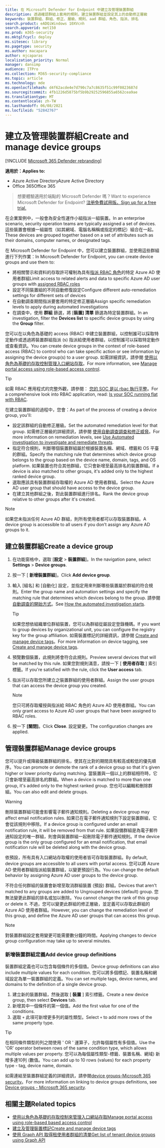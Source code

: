 ```yaml
---
title: 在 Microsoft Defender for Endpoint 中建立及管理裝置群組
description: 透過確認群組上套用的規則，建立裝置群組並設定其上的自動修正層級
keywords: 裝置群組、群組、修正、層級、規則、aad 群組、角色、指派、排名
search.product: eADQiWindows 10XVcnh
search.appverid: met150
ms.prod: m365-security
ms.mktglfcycl: deploy
ms.sitesec: library
ms.pagetype: security
ms.author: macapara
author: mjcaparas
localization_priority: Normal
manager: dansimp
audience: ITPro
ms.collection: M365-security-compliance
ms.topic: article
ms.technology: mde
ms.openlocfilehash: d4f62acde4e7d790c7a7c8635f51c99f0823687d
ms.sourcegitcommit: 4fb1226d5875bf5b9b29252596855a6562cea9ae
ms.translationtype: MT
ms.contentlocale: zh-TW
ms.lasthandoff: 06/08/2021
ms.locfileid: "52842767"
---
```

# <a name="create-and-manage-device-groups"></a><span data-ttu-id="bddf3-104">建立及管理裝置群組</span><span class="sxs-lookup"><span data-stu-id="bddf3-104">Create and manage device groups</span></span>

[!INCLUDE [Microsoft 365 Defender rebranding](../../includes/microsoft-defender.md)]


<span data-ttu-id="bddf3-105">**適用於：**</span><span class="sxs-lookup"><span data-stu-id="bddf3-105">**Applies to:**</span></span>
- <span data-ttu-id="bddf3-106">Azure Active Directory</span><span class="sxs-lookup"><span data-stu-id="bddf3-106">Azure Active Directory</span></span>
- <span data-ttu-id="bddf3-107">Office 365</span><span class="sxs-lookup"><span data-stu-id="bddf3-107">Office 365</span></span>

> <span data-ttu-id="bddf3-108">想要體驗適用於端點的 Microsoft Defender 嗎？</span><span class="sxs-lookup"><span data-stu-id="bddf3-108">Want to experience Microsoft Defender for Endpoint?</span></span> [<span data-ttu-id="bddf3-109">注册免費試用版。</span><span class="sxs-lookup"><span data-stu-id="bddf3-109">Sign up for a free trial.</span></span>](https://www.microsoft.com/microsoft-365/windows/microsoft-defender-atp?ocid=docs-wdatp-exposedapis-abovefoldlink)


<span data-ttu-id="bddf3-110">在企業案例中，一般會為安全性運作小組指派一組裝置。</span><span class="sxs-lookup"><span data-stu-id="bddf3-110">In an enterprise scenario, security operation teams are typically assigned a set of devices.</span></span> <span data-ttu-id="bddf3-111">這些裝置會根據一組屬性（如其網域、電腦名稱稱或指定的標記）組合在一起。</span><span class="sxs-lookup"><span data-stu-id="bddf3-111">These devices are grouped together based on a set of attributes such as their domains, computer names, or designated tags.</span></span>

<span data-ttu-id="bddf3-112">在 Microsoft Defender for Endpoint 中，您可以建立裝置群組，並使用這些群組進行下列作業：</span><span class="sxs-lookup"><span data-stu-id="bddf3-112">In Microsoft Defender for Endpoint, you can create device groups and use them to:</span></span>
- <span data-ttu-id="bddf3-113">將相關警示和資料的存取許可權制為具有[指派 RBAC 角色](rbac.md)的特定 Azure AD 使用者群組</span><span class="sxs-lookup"><span data-stu-id="bddf3-113">Limit access to related alerts and data to specific Azure AD user groups with [assigned RBAC roles](rbac.md)</span></span> 
- <span data-ttu-id="bddf3-114">設定不同裝置組的不同自動修復設定</span><span class="sxs-lookup"><span data-stu-id="bddf3-114">Configure different auto-remediation settings for different sets of devices</span></span>
- <span data-ttu-id="bddf3-115">在自動調查期間指派要套用的特定修正層級</span><span class="sxs-lookup"><span data-stu-id="bddf3-115">Assign specific remediation levels to apply during automated investigations</span></span>
- <span data-ttu-id="bddf3-116">在調查中，使用 **群組** 篩選，將 [**裝置] 清單** 篩選為特定裝置群組。</span><span class="sxs-lookup"><span data-stu-id="bddf3-116">In an investigation, filter the **Devices list** to specific device groups by using the **Group** filter.</span></span>

<span data-ttu-id="bddf3-117">您可以在以角色為基礎的 access (RBAC) 中建立裝置群組，以控制誰可以採取特定動作或透過將裝置群組指派 (s) 指派給使用者群組，以控制誰可以採取特定動作或查看資訊。</span><span class="sxs-lookup"><span data-stu-id="bddf3-117">You can create device groups in the context of role-based access (RBAC) to control who can take specific action or see information by assigning the device group(s) to a user group.</span></span> <span data-ttu-id="bddf3-118">如需詳細資訊，請參閱 [使用以角色為基礎的存取控制管理入口網站存取](rbac.md)。</span><span class="sxs-lookup"><span data-stu-id="bddf3-118">For more information, see [Manage portal access using role-based access control](rbac.md).</span></span>

>[!TIP]
> <span data-ttu-id="bddf3-119">如需 RBAC 應用程式的完整外觀，請參閱： [您的 SOC 是以 rbac 執行平整](https://techcommunity.microsoft.com/t5/Windows-Defender-ATP/Is-your-SOC-running-flat-with-limited-RBAC/ba-p/320015)。</span><span class="sxs-lookup"><span data-stu-id="bddf3-119">For a comprehensive look into RBAC application, read: [Is your SOC running flat with RBAC](https://techcommunity.microsoft.com/t5/Windows-Defender-ATP/Is-your-SOC-running-flat-with-limited-RBAC/ba-p/320015).</span></span>

<span data-ttu-id="bddf3-120">在建立裝置群組的過程中，您會：</span><span class="sxs-lookup"><span data-stu-id="bddf3-120">As part of the process of creating a device group, you'll:</span></span>
- <span data-ttu-id="bddf3-121">設定該群組的自動修正層級。</span><span class="sxs-lookup"><span data-stu-id="bddf3-121">Set the automated remediation level for that group.</span></span> <span data-ttu-id="bddf3-122">如需修正層級的詳細資訊，請參閱 [使用自動調查調查和修正威脅](automated-investigations.md)。</span><span class="sxs-lookup"><span data-stu-id="bddf3-122">For more information on remediation levels, see [Use Automated investigation to investigate and remediate threats](automated-investigations.md).</span></span>
- <span data-ttu-id="bddf3-123">指定符合規則，判斷哪個裝置群組屬於根據裝置名稱、網域、標籤和 OS 平臺的群組。</span><span class="sxs-lookup"><span data-stu-id="bddf3-123">Specify the matching rule that determines which device group belongs to the group based on the device name, domain, tags, and OS platform.</span></span> <span data-ttu-id="bddf3-124">如果裝置也符合其他群組，它只會新增至最高排名的裝置群組。</span><span class="sxs-lookup"><span data-stu-id="bddf3-124">If a device is also matched to other groups, it's added only to the highest ranked device group.</span></span>
- <span data-ttu-id="bddf3-125">選取應該具有裝置群組存取權的 Azure AD 使用者群組。</span><span class="sxs-lookup"><span data-stu-id="bddf3-125">Select the Azure AD user group that should have access to the device group.</span></span>
- <span data-ttu-id="bddf3-126">在建立其他群組之後，對此裝置群組進行排名。</span><span class="sxs-lookup"><span data-stu-id="bddf3-126">Rank the device group relative to other groups after it's created.</span></span>

>[!NOTE]
><span data-ttu-id="bddf3-127">如果您未指派任何 Azure AD 群組，則所有使用者都可以存取裝置群組。</span><span class="sxs-lookup"><span data-stu-id="bddf3-127">A device group is accessible to all users if you don’t assign any Azure AD groups to it.</span></span>

## <a name="create-a-device-group"></a><span data-ttu-id="bddf3-128">建立裝置群組</span><span class="sxs-lookup"><span data-stu-id="bddf3-128">Create a device group</span></span>

1. <span data-ttu-id="bddf3-129">在功能窗格中，選取 [**設定**  >  **裝置群組**]。</span><span class="sxs-lookup"><span data-stu-id="bddf3-129">In the navigation pane, select **Settings** > **Device groups**.</span></span>

2. <span data-ttu-id="bddf3-130">按一下 [ **新增裝置群組**]。</span><span class="sxs-lookup"><span data-stu-id="bddf3-130">Click **Add device group**.</span></span>

3. <span data-ttu-id="bddf3-131">輸入 [組名] 和 [自動化] 設定，並指定用來判斷哪些裝置屬於群組的符合規則。</span><span class="sxs-lookup"><span data-stu-id="bddf3-131">Enter the group name and automation settings and specify the matching rule that determines which devices belong to the group.</span></span> <span data-ttu-id="bddf3-132">請參閱 [自動調查的開始方式](automated-investigations.md#how-the-automated-investigation-starts)。</span><span class="sxs-lookup"><span data-stu-id="bddf3-132">See [How the automated investigation starts](automated-investigations.md#how-the-automated-investigation-starts).</span></span>

    >[!TIP]
    ><span data-ttu-id="bddf3-133">如果您想依組織單位群組裝置，您可以為群組從屬設定登錄機碼。</span><span class="sxs-lookup"><span data-stu-id="bddf3-133">If you want to group devices by organizational unit, you can configure the registry key for the group affiliation.</span></span> <span data-ttu-id="bddf3-134">如需裝置標記的詳細資訊，請參閱 [Create and manage device tags](machine-tags.md)。</span><span class="sxs-lookup"><span data-stu-id="bddf3-134">For more information on device tagging, see [Create and manage device tags](machine-tags.md).</span></span>

4. <span data-ttu-id="bddf3-135">預覽數個裝置，此規則將會符合此規則。</span><span class="sxs-lookup"><span data-stu-id="bddf3-135">Preview several devices that will be matched by this rule.</span></span> <span data-ttu-id="bddf3-136">如果您對規則滿意，請按一下 [ **使用者存取** ] 索引標籤。</span><span class="sxs-lookup"><span data-stu-id="bddf3-136">If you're satisfied with the rule, click the **User access** tab.</span></span>

5. <span data-ttu-id="bddf3-137">指派可以存取您所建立之裝置群組的使用者群組。</span><span class="sxs-lookup"><span data-stu-id="bddf3-137">Assign the user groups that can access the device group you created.</span></span>

    >[!NOTE]
    ><span data-ttu-id="bddf3-138">您只可將存取權授與指派給 RBAC 角色的 Azure AD 使用者群組。</span><span class="sxs-lookup"><span data-stu-id="bddf3-138">You can only grant access to Azure AD user groups that have been assigned to RBAC roles.</span></span>

6. <span data-ttu-id="bddf3-139">按一下 **[關閉]**。</span><span class="sxs-lookup"><span data-stu-id="bddf3-139">Click **Close**.</span></span> <span data-ttu-id="bddf3-140">設定變更。</span><span class="sxs-lookup"><span data-stu-id="bddf3-140">The configuration changes are applied.</span></span>

## <a name="manage-device-groups"></a><span data-ttu-id="bddf3-141">管理裝置群組</span><span class="sxs-lookup"><span data-stu-id="bddf3-141">Manage device groups</span></span>

<span data-ttu-id="bddf3-142">您可以提升或降級裝置群組的排名，使其在比對的期間具有較高或較低的優先順序。</span><span class="sxs-lookup"><span data-stu-id="bddf3-142">You can promote or demote the rank of a device group so that it's given higher or lower priority during matching.</span></span> <span data-ttu-id="bddf3-143">當裝置與一個以上的群組相符時，它只會新增至最高排名的群組。</span><span class="sxs-lookup"><span data-stu-id="bddf3-143">When a device is matched to more than one group, it's added only to the highest ranked group.</span></span> <span data-ttu-id="bddf3-144">您也可以編輯和刪除群組。</span><span class="sxs-lookup"><span data-stu-id="bddf3-144">You can also edit and delete groups.</span></span>



>[!WARNING]
><span data-ttu-id="bddf3-145">刪除裝置群組可能會影響電子郵件通知規則。</span><span class="sxs-lookup"><span data-stu-id="bddf3-145">Deleting a device group may affect email notification rules.</span></span> <span data-ttu-id="bddf3-146">如果已在電子郵件通知規則下設定裝置群組，它會從該規則中移除。</span><span class="sxs-lookup"><span data-stu-id="bddf3-146">If a device group is configured under an email notification rule, it will be removed from that rule.</span></span> <span data-ttu-id="bddf3-147">如果設備群組是為電子郵件通知設定的唯一群組，則會與裝置群組一起刪除電子郵件通知規則。</span><span class="sxs-lookup"><span data-stu-id="bddf3-147">If the device group is the only group configured for an email notification, that email notification rule will be deleted along with the device group.</span></span>

<span data-ttu-id="bddf3-148">依預設，所有具有入口網站存取權的使用者皆可存取裝置群組。</span><span class="sxs-lookup"><span data-stu-id="bddf3-148">By default, device groups are accessible to all users with portal access.</span></span> <span data-ttu-id="bddf3-149">您可以將 Azure AD 使用者群組指派給裝置群組，以變更預設行為。</span><span class="sxs-lookup"><span data-stu-id="bddf3-149">You can change the default behavior by assigning Azure AD user groups to the device group.</span></span>

<span data-ttu-id="bddf3-150">不符合任何群組的裝置會新增至取消群組裝置 (預設) 群組。</span><span class="sxs-lookup"><span data-stu-id="bddf3-150">Devices that aren't matched to any groups are added to Ungrouped devices (default) group.</span></span> <span data-ttu-id="bddf3-151">您無法變更此群組的排名或加以刪除。</span><span class="sxs-lookup"><span data-stu-id="bddf3-151">You cannot change the rank of this group or delete it.</span></span> <span data-ttu-id="bddf3-152">不過，您可以變更此群組的修正層級，並定義可以存取此群組的 Azure AD 使用者群組。</span><span class="sxs-lookup"><span data-stu-id="bddf3-152">However, you can change the remediation level of this group, and define the Azure AD user groups that can access this group.</span></span>

>[!NOTE]
> <span data-ttu-id="bddf3-153">對裝置群組設定套用變更可能需要數分鐘的時間。</span><span class="sxs-lookup"><span data-stu-id="bddf3-153">Applying changes to device group configuration may take up to several minutes.</span></span>


### <a name="add-device-group-definitions"></a><span data-ttu-id="bddf3-154">新增裝置群組定義</span><span class="sxs-lookup"><span data-stu-id="bddf3-154">Add device group definitions</span></span>
<span data-ttu-id="bddf3-155">裝置群組定義也可以包含每個條件的多個值。</span><span class="sxs-lookup"><span data-stu-id="bddf3-155">Device group definitions can also include multiple values for each condition.</span></span> <span data-ttu-id="bddf3-156">您可以將多個標記、裝置名稱和網域設定為單一裝置群組的定義。</span><span class="sxs-lookup"><span data-stu-id="bddf3-156">You can set multiple tags, device names, and domains to the definition of a single device group.</span></span>

1. <span data-ttu-id="bddf3-157">建立新的裝置群組，然後選取 [ **裝置** ] 索引標籤。</span><span class="sxs-lookup"><span data-stu-id="bddf3-157">Create a new device group, then select **Devices** tab.</span></span>
2. <span data-ttu-id="bddf3-158">新增其中一個條件的第一個值。</span><span class="sxs-lookup"><span data-stu-id="bddf3-158">Add the first value for one of the conditions.</span></span>
3. <span data-ttu-id="bddf3-159">選取 `+` 此項可新增更多列的屬性類型。</span><span class="sxs-lookup"><span data-stu-id="bddf3-159">Select `+` to add more rows of the same property type.</span></span>

>[!TIP]
> <span data-ttu-id="bddf3-160">在相同條件類型的列之間使用 ' OR ' 運算子，允許每個屬性有多個值。</span><span class="sxs-lookup"><span data-stu-id="bddf3-160">Use the 'OR' operator between rows of the same condition type, which allows multiple values per property.</span></span>
> <span data-ttu-id="bddf3-161">您可以為每個屬性類型-標籤、裝置名稱、網域) 新增多達10列 (數值。</span><span class="sxs-lookup"><span data-stu-id="bddf3-161">You can add up to 10 rows (values) for each property type - tag, device name, domain.</span></span>

<span data-ttu-id="bddf3-162">如需連結至裝置群組定義的詳細資訊，請參閱[device groups-Microsoft 365 security](https://sip.security.microsoft.com/homepage)。</span><span class="sxs-lookup"><span data-stu-id="bddf3-162">For more information on linking to device groups definitions, see [Device groups - Microsoft 365 security](https://sip.security.microsoft.com/homepage).</span></span>

## <a name="related-topics"></a><span data-ttu-id="bddf3-163">相關主題</span><span class="sxs-lookup"><span data-stu-id="bddf3-163">Related topics</span></span>

- [<span data-ttu-id="bddf3-164">使用以角色為基礎的存取控制來管理入口網站存取</span><span class="sxs-lookup"><span data-stu-id="bddf3-164">Manage portal access using role-based based access control</span></span>](rbac.md)
- [<span data-ttu-id="bddf3-165">建立及管理裝置標記</span><span class="sxs-lookup"><span data-stu-id="bddf3-165">Create and manage device tags</span></span>](machine-tags.md)
- [<span data-ttu-id="bddf3-166">使用 Graph API 取得租使用者群組的清單</span><span class="sxs-lookup"><span data-stu-id="bddf3-166">Get list of tenant device groups using Graph API</span></span>](/graph/api/device-list-memberof)

